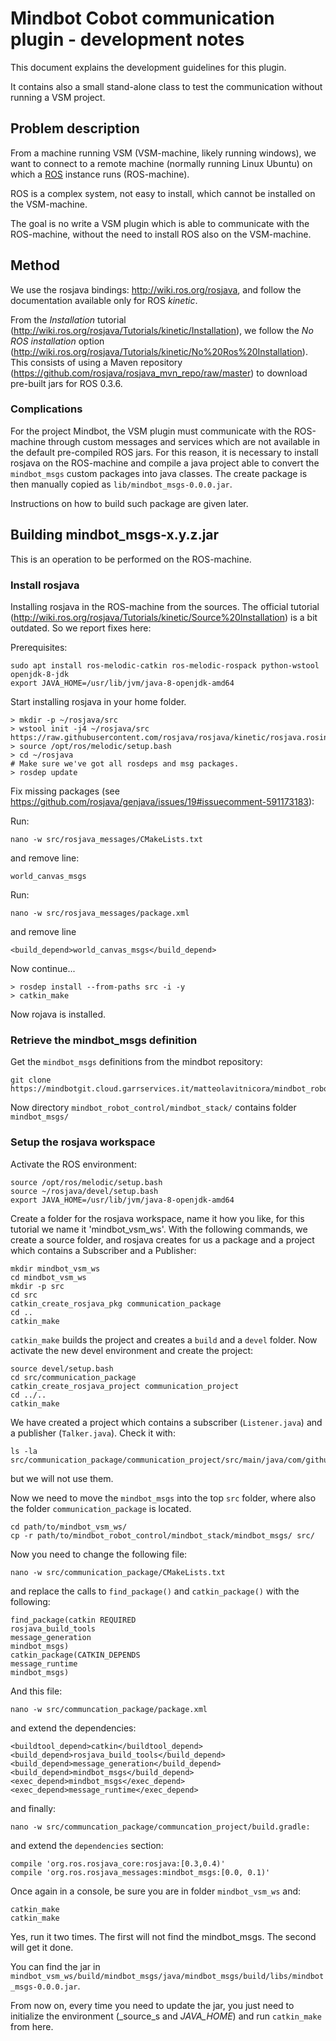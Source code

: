 # Mindbot Cobot communication plugin - development notes

This document explains the development guidelines for this plugin.

It contains also a small stand-alone class to test the communication without running a VSM project.


## Problem description

From a machine running VSM (VSM-machine, likely running windows), we want to connect to a remote machine (normally running Linux Ubuntu) on which a [ROS](https://www.ros.org/) instance runs (ROS-machine).

ROS is a complex system, not easy to install, which cannot be installed on the VSM-machine.

The goal is no write a VSM plugin which is able to communicate with the ROS-machine, without the need to install ROS also on the VSM-machine.

## Method

We use the rosjava bindings: <http://wiki.ros.org/rosjava>, and follow the documentation available only for ROS _kinetic_.

From the _Installation_ tutorial (<http://wiki.ros.org/rosjava/Tutorials/kinetic/Installation>), we follow the _No ROS installation_ option (<http://wiki.ros.org/rosjava/Tutorials/kinetic/No%20Ros%20Installation>).
This consists of using a Maven repository (<https://github.com/rosjava/rosjava_mvn_repo/raw/master>) to download pre-built jars for ROS 0.3.6.

### Complications

For the project Mindbot, the VSM plugin must communicate with the ROS-machine through custom messages and services which are not available in the default pre-compiled ROS jars.
For this reason, it is necessary to install rosjava on the ROS-machine and compile a java project able to convert the `mindbot_msgs` custom packages into java classes.
The create package is then manually copied as `lib/mindbot_msgs-0.0.0.jar`.

Instructions on how to build such package are given later.


## Building mindbot_msgs-x.y.z.jar

This is an operation to be performed on the ROS-machine.

### Install rosjava

Installing rosjava in the ROS-machine from the sources.
The official tutorial (<http://wiki.ros.org/rosjava/Tutorials/kinetic/Source%20Installation>) is a bit outdated. So we report fixes here:

Prerequisites:

```
sudo apt install ros-melodic-catkin ros-melodic-rospack python-wstool openjdk-8-jdk
export JAVA_HOME=/usr/lib/jvm/java-8-openjdk-amd64
```

Start installing rosjava in your home folder.

```
> mkdir -p ~/rosjava/src
> wstool init -j4 ~/rosjava/src https://raw.githubusercontent.com/rosjava/rosjava/kinetic/rosjava.rosinstall
> source /opt/ros/melodic/setup.bash
> cd ~/rosjava
# Make sure we've got all rosdeps and msg packages.
> rosdep update
```

Fix missing packages (see <https://github.com/rosjava/genjava/issues/19#issuecomment-591173183>):

Run:

    nano -w src/rosjava_messages/CMakeLists.txt

and remove line:

    world_canvas_msgs

Run:

    nano -w src/rosjava_messages/package.xml
    
and remove line

    <build_depend>world_canvas_msgs</build_depend>

Now continue...

```
> rosdep install --from-paths src -i -y
> catkin_make
```

Now rojava is installed.

### Retrieve the mindbot_msgs definition

Get the `mindbot_msgs` definitions from the mindbot repository:

```
git clone https://mindbotgit.cloud.garrservices.it/matteolavitnicora/mindbot_robot_control.git
```

Now directory `mindbot_robot_control/mindbot_stack/` contains folder `mindbot_msgs/`


### Setup the rosjava workspace

Activate the ROS environment:

```
source /opt/ros/melodic/setup.bash
source ~/rosjava/devel/setup.bash
export JAVA_HOME=/usr/lib/jvm/java-8-openjdk-amd64
```

Create a folder for the rosjava workspace, name it how you like, for this tutorial we name it 'mindbot_vsm_ws'. 
With the following commands, we create a source folder, and rosjava creates for us a package and a project which contains a Subscriber and a Publisher:

```
mkdir mindbot_vsm_ws
cd mindbot_vsm_ws
mkdir -p src
cd src
catkin_create_rosjava_pkg communication_package
cd ..
catkin_make
```

`catkin_make` builds the project and creates a `build` and a `devel` folder.
Now activate the new devel environment and create the project:

```
source devel/setup.bash
cd src/communication_package
catkin_create_rosjava_project communication_project
cd ../..
catkin_make
```

We have created a project which contains a subscriber (`Listener.java`) and a publisher (`Talker.java`). Check it with:

    ls -la src/communication_package/communication_project/src/main/java/com/github/communication_package/communication_project/

but we will not use them.

Now we need to move the `mindbot_msgs` into the top `src` folder, where also the folder `communication_package` is located.

```
cd path/to/mindbot_vsm_ws/
cp -r path/to/mindbot_robot_control/mindbot_stack/mindbot_msgs/ src/
```


Now you need to change the following file:

    nano -w src/communication_package/CMakeLists.txt

and replace the calls to `find_package()` and `catkin_package()` with the following:

```
find_package(catkin REQUIRED
rosjava_build_tools
message_generation
mindbot_msgs)
catkin_package(CATKIN_DEPENDS
message_runtime
mindbot_msgs)
```

And this file:

    nano -w src/communcation_package/package.xml

and extend the dependencies:

```
<buildtool_depend>catkin</buildtool_depend>
<build_depend>rosjava_build_tools</build_depend>
<build_depend>message_generation</build_depend>
<build_depend>mindbot_msgs</build_depend>
<exec_depend>mindbot_msgs</exec_depend>
<exec_depend>message_runtime</exec_depend>
```

and finally:

    nano -w src/communcation_package/communcation_project/build.gradle:

and extend the `dependencies` section:

```
compile 'org.ros.rosjava_core:rosjava:[0.3,0.4)'
compile 'org.ros.rosjava_messages:mindbot_msgs:[0.0, 0.1)'
```

Once again in a console, be sure you are in folder `mindbot_vsm_ws` and:

```
catkin_make
catkin_make
```

Yes, run it two times. The first will not find the mindbot_msgs. The second will get it done.

You can find the jar in `mindbot_vsm_ws/build/mindbot_msgs/java/mindbot_msgs/build/libs/mindbot_msgs-0.0.0.jar`.


From now on, every time you need to update the jar, you just need to initialize the environment (_source_s and _JAVA_HOME_) and run `catkin_make` from here.

